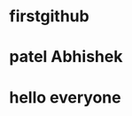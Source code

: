 # firstgithub

<!DOCTYPE html>
<html>
  <head>
  </head>
  <body>
    <h1>patel Abhishek</h1>
    <h1>hello everyone</h1>
  </body>
  
</html>
